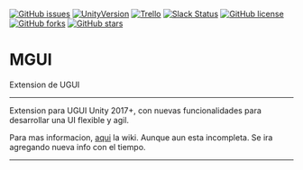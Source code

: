 [![GitHub issues](https://img.shields.io/github/issues/MOON-TYPE/MGUI.svg)](https://github.com/MOON-TYPE/MGUI/issues)
[![UnityVersion](https://img.shields.io/badge/Unity-2017.2.0f3-brightgreen.svg)](https://unity3d.com/es)
[![Trello](https://img.shields.io/badge/Trello-OFF-red.svg)](https://github.com/MOON-TYPE/MGUI)
[![Slack Status](https://moonantonio.herokuapp.com/badge.svg)](https://moonantonio.herokuapp.com/)
[![GitHub license](https://img.shields.io/badge/license-AGPL-blue.svg)](https://raw.githubusercontent.com/MOON-TYPE/MGUI/master/LICENSE)
[![GitHub forks](https://img.shields.io/github/forks/MOON-TYPE/MGUI.svg)](https://github.com/MOON-TYPE/MGUI/network)
[![GitHub stars](https://img.shields.io/github/stars/MOON-TYPE/MGUI.svg)](https://github.com/MOON-TYPE/MGUI/stargazers)

# MGUI
Extension de UGUI

---

Extension para UGUI Unity 2017+, con nuevas funcionalidades para desarrollar una UI flexible y agil.


Para mas informacion, [aqui][2] la wiki. Aunque aun esta incompleta. Se ira agregando nueva info con el tiempo.

---




[2]: https://github.com/MOON-TYPE/MGUI/wiki